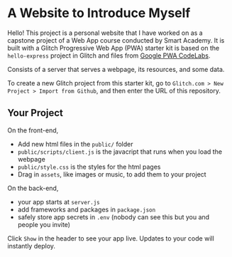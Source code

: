 # A Website to Introduce Myself

Hello! This project is a personal website that I have worked on as a capstone project of a Web App course conducted by Smart Academy.
It is built with a Glitch Progressive Web App (PWA) starter kit is based on the `hello-express` project in Glitch and files from [Google PWA CodeLabs][1]. 

Consists of a server that serves a webpage, its resources, and some data.

To create a new Glitch project from this starter kit, go to `Glitch.com > New Project > Import from Github`, and then
enter the URL of this repository.

## Your Project

On the front-end,

- Add new html files in the `public/` folder
- `public/scripts/client.js` is the javacript that runs when you load the webpage
- `public/style.css` is the styles for the html pages
- Drag in `assets`, like images or music, to add them to your project

On the back-end,

- your app starts at `server.js`
- add frameworks and packages in `package.json`
- safely store app secrets in `.env` (nobody can see this but you and people you invite)

Click `Show` in the header to see your app live. Updates to your code will instantly deploy.

[1]: https://codelabs.developers.google.com/codelabs/your-first-pwapp/#6

